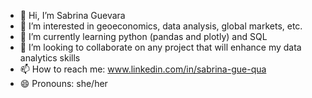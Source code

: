 - 👋 Hi, I’m Sabrina Guevara
- 👀 I’m interested in geoeconomics, data analysis, global markets, etc.
- 🌱 I’m currently learning python (pandas and plotly) and SQL
- 💞️ I’m looking to collaborate on any project that will enhance my data analytics skills
- 📫 How to reach me: www.linkedin.com/in/sabrina-gue-qua
- 😄 Pronouns: she/her


<!---
sab-gue1qua2/sab-gue1qua2 is a ✨ special ✨ repository because its `README.md` (this file) appears on your GitHub profile.
You can click the Preview link to take a look at your changes.
--->
